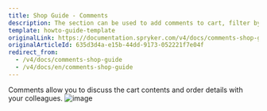 ```yaml
---
title: Shop Guide - Comments
description: The section can be used to add comments to cart, filter by tags, or discuss order details with colleagues.
template: howto-guide-template
originalLink: https://documentation.spryker.com/v4/docs/comments-shop-guide
originalArticleId: 635d3d4a-e15b-44dd-9173-052221f7e04f
redirect_from:
  - /v4/docs/comments-shop-guide
  - /v4/docs/en/comments-shop-guide
---
```


Comments allow you to discuss the cart contents and order details with your colleagues.
![image](https://spryker.s3.eu-central-1.amazonaws.com/docs/User+Guides/Shop+User+Guides/Comments/comments-gif.gif) 

